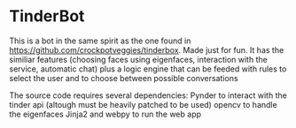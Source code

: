 # TinderBot
This is a bot in the same spirit as the one found in https://github.com/crockpotveggies/tinderbox. Made just for fun. It has the similiar features (choosing faces using eigenfaces, interaction with the service, automatic chat) plus a logic engine that can be feeded with rules to select the user and to choose between possible conversations

The source code requires several dependencies:
  Pynder to interact with the tinder api (altough must be heavily patched to be used)
  opencv to handle the eigenfaces
  Jinja2 and webpy to run the web app

